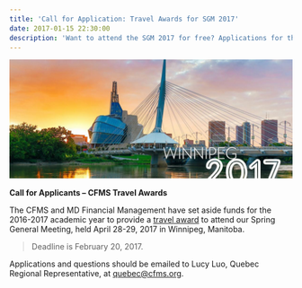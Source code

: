 ```yaml
---
title: 'Call for Application: Travel Awards for SGM 2017'
date: 2017-01-15 22:30:00
description: 'Want to attend the SGM 2017 for free? Applications for the CFMS Travel Awards are now open. Please email quebec@cfms.org with further questions!'
---
```



![](/uploads/versions/winnipeg2017-defaultheader-3-6---x----1200-504x---.jpg)

**Call for Applicants – CFMS Travel Awards**

The CFMS and MD Financial Management have set aside funds for the 2016-2017 academic year to provide a [travel award](http://www.cfms.org/resources/md-travel-awards.html) to attend our Spring General Meeting, held April 28-29, 2017 in Winnipeg, Manitoba.

> Deadline is February 20, 2017.

Applications and questions should be emailed to Lucy Luo, Quebec Regional Representative, at [quebec@cfms.org](mailto:quebec@cfms.org/).
